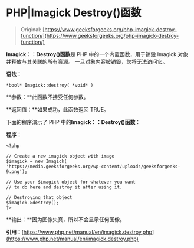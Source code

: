# PHP|Imagick Destroy()函数

> Original: [https://www.geeksforgeeks.org/php-imagick-destroy-function/](https://www.geeksforgeeks.org/php-imagick-destroy-function/)

**Imagick：：Destroy()函数**是 PHP 中的一个内置函数，用于销毁 Imagick 对象并释放与其关联的所有资源。 一旦对象内容被销毁，您将无法访问它。

**语法：**

```
*bool* Imagick::destroy( *void* )
```

**参数：**此函数不接受任何参数。

**返回值：**如果成功，此函数返回 TRUE。

下面的程序演示了 PHP 中的**Imagick：：Destroy()函数**：

**程序：**

```
<?php

// Create a new imagick object with image
$imagick = new Imagick(
'https://media.geeksforgeeks.org/wp-content/uploads/geeksforgeeks-9.png');

// Use your $imagick object for whatever you want 
// to do here and destroy it after using it.

// Destroying that object
$imagick->destroy();
?>
```

**输出：**因为图像失真，所以不会显示任何图像。

**引用：**[https://www.php.net/manual/en/imagick.destroy.php](https://www.php.net/manual/en/imagick.destroy.php)